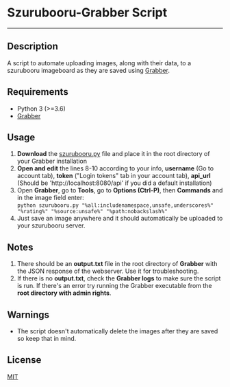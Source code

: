 # Szurubooru-Grabber Script

----------


## Description
A script to automate uploading images, along with their data, to a szurubooru imageboard as they are saved using [Grabber](https://github.com/Bionus/imgbrd-grabber).

## Requirements

* Python 3 (>=3.6)
* [Grabber](https://github.com/Bionus/imgbrd-grabber)
  
## Usage
1. **Download** the [szurubooru.py](https://github.com/Tkompuras/Szurubooru-Grabber-Script/archive/main.zip) file and place it in the root directory of your Grabber installation
2. **Open and edit** the lines 8-10 according to your info, **username** (Go to account tab), **token** ("Login tokens" tab in your account tab), **api_url** (Should be 'http://localhost:8080/api' if you did a default installation)
3. Open **Grabber**, go to **Tools**, go to **Options (Ctrl-P)**, then **Commands** and in the image field enter: <br /> ```python szurubooru.py "%all:includenamespace,unsafe,underscores%" "%rating%" "%source:unsafe%" "%path:nobackslash%"```
4. Just save an image anywhere and it should automatically be uploaded to your szurubooru server.

## Notes
1. There should be an **output.txt** file in the root directory of **Grabber** with the JSON response of the webserver. Use it for troubleshooting.
2. If there is no **output.txt**, check the **Grabber logs** to make sure the script is run. If there's an error try running the Grabber executable from the **root directory with admin rights**.

## Warnings
* The script doesn't automatically delete the images after they are saved so keep that in mind.

## License
[MIT](https://choosealicense.com/licenses/mit/)

